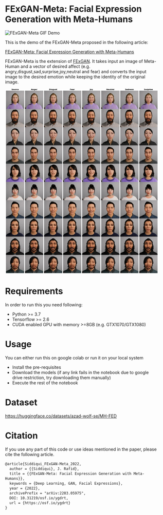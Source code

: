 # FExGAN-Meta: Facial Expression Generation with Meta-Humans

![FExGAN-Meta GIF Demo](FExGAN-Meta.gif)

This is the demo of the FExGAN-Meta proposed in the following article:

[FExGAN-Meta: Facial Expression Generation with Meta-Humans](https://osf.io/ygdrt)

FExGAN-Meta is the extension of [FExGAN](https://arxiv.org/abs/2201.09061v2). It takes input an image of Meta-Human and a vector of desired affect (e.g. angry,disgust,sad,surprise,joy,neutral and fear) and converts the input image to the desired emotion while keeping the identity of the original image.

![FExGAN-Meta GIF Demo](results.png)

# Requirements

In order to run this you need following:

* Python >= 3.7
* Tensorflow >= 2.6
* CUDA enabled GPU with memory >=8GB (e.g. GTX1070/GTX1080)


# Usage

You can either run this on google colab or run it on your local system

* Install the pre-requisites
* Download the models (if any link fails in the notebook due to google drive restriction, try downloading them manually)
* Execute the rest of the notebook

# Dataset

https://huggingface.co/datasets/azad-wolf-se/MH-FED

# Citation

If you use any part of this code or use ideas mentioned in the paper, please cite the following article.

```
@article{Siddiqui_FExGAN-Meta_2022,
  author = {{Siddiqui}, J. Rafid},
  title = {{FExGAN-Meta: Facial Expression Generation with Meta-Humans}},
  keywords = {Deep Learning, GAN, Facial Expressions},
  year = {2022},
  archivePrefix = "arXiv:2203.05975",
  DOI: 10.31219/osf.io/ygdrt,
  url = {https://osf.io/ygdrt}
}

```
